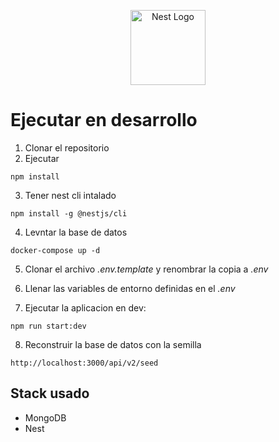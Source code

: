 <p align="center">
  <a href="http://nestjs.com/" target="blank"><img src="https://nestjs.com/img/logo-small.svg" width="120" alt="Nest Logo" /></a>
</p>

# Ejecutar en desarrollo

1. Clonar el repositorio
2. Ejecutar 
```
npm install
```
3. Tener nest cli intalado
```
npm install -g @nestjs/cli
```
4. Levntar la base de datos
```
docker-compose up -d 
```
5. Clonar el archivo _.env.template_ y renombrar la copia a _.env_

6. Llenar las variables de entorno definidas en el _.env_

7. Ejecutar la aplicacion en dev: 
```
npm run start:dev
```

8. Reconstruir la base de datos con la semilla
```
http://localhost:3000/api/v2/seed
```
## Stack usado

* MongoDB
* Nest
